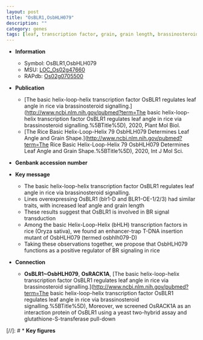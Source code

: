 ```yaml
---
layout: post
title: "OsBLR1,OsbHLH079"
description: ""
category: genes
tags: [leaf, transcription factor, grain, grain length, brassinosteroid,  BR , Brassinosteroid, signal transduction, BR signaling]
---
```


* **Information**  
    + Symbol: OsBLR1,OsbHLH079  
    + MSU: [LOC_Os02g47660](http://rice.uga.edu/cgi-bin/ORF_infopage.cgi?orf=LOC_Os02g47660)  
    + RAPdb: [Os02g0705500](https://rapdb.dna.affrc.go.jp/locus/?name=Os02g0705500)  

* **Publication**  
    + [The basic helix-loop-helix transcription factor OsBLR1 regulates leaf angle in rice via brassinosteroid signalling.](http://www.ncbi.nlm.nih.gov/pubmed?term=The basic helix-loop-helix transcription factor OsBLR1 regulates leaf angle in rice via brassinosteroid signalling.%5BTitle%5D), 2020, Plant Mol Biol.
    + [The Rice Basic Helix-Loop-Helix 79 OsbHLH079 Determines Leaf Angle and Grain Shape.](http://www.ncbi.nlm.nih.gov/pubmed?term=The Rice Basic Helix-Loop-Helix 79 OsbHLH079 Determines Leaf Angle and Grain Shape.%5BTitle%5D), 2020, Int J Mol Sci.

* **Genbank accession number**  

* **Key message**  
    + The basic helix-loop-helix transcription factor OsBLR1 regulates leaf angle in rice via brassinosteroid signalling.
    + Lines overexpressing OsBLR1 (blr1-D and BLR1-OE-1/2/3) had similar traits, with increased leaf angle and grain length
    + These results suggest that OsBLR1 is involved in BR signal transduction
    + Among the basic Helix-Loop-Helix (bHLH) transcription factors in rice (Oryza sativa), we found an enhancer-trap T-DNA insertion mutant of OsbHLH079 (termed osbhlh079-D)
    + Taking these observations together, we propose that OsbHLH079 functions as a positive regulator of BR signaling in rice

* **Connection**  
    + __OsBLR1~OsbHLH079__, __OsRACK1A__, [The basic helix-loop-helix transcription factor OsBLR1 regulates leaf angle in rice via brassinosteroid signalling.](http://www.ncbi.nlm.nih.gov/pubmed?term=The basic helix-loop-helix transcription factor OsBLR1 regulates leaf angle in rice via brassinosteroid signalling.%5BTitle%5D),  Moreover, we screened OsRACK1A as an interaction protein of OsBLR1 using a yeast two-hybrid assay and glutathione-S-transferase pull-down

[//]: # * **Key figures**  


